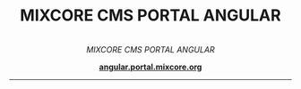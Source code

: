 <h1 align="center">MIXCORE CMS PORTAL ANGULAR</h1>

<p align="center">
  <br>
  <i>MIXCORE CMS PORTAL ANGULAR</i>
  <br>
</p>

<p align="center">
  <a href="https://angular.portal.mixcore.org"><strong>angular.portal.mixcore.org</strong></a>
  <br>
</p>

<hr>

<p align="center">
</p>
